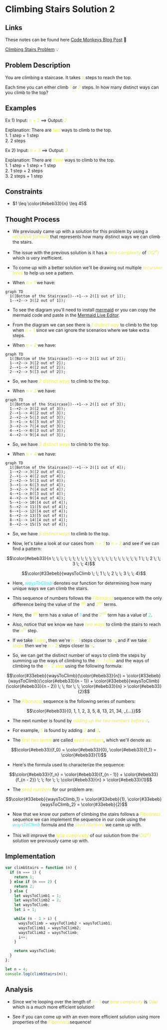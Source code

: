 # Climbing Stairs Solution 2

## Links

<p>These notes can be found here <a href="https://www.codemonkeys.tech/posts/2021/07/01/climbing-stairs-solution-2/">Code Monkeys Blog Post</a> 🐒</p>
<p><a href="https://leetcode.com/problems/climbing-stairs/">Climbing Stairs Problem</a> 💡</p>

## Problem Description

You are climbing a staircase. It takes <span class="post-term-one">n</span> steps to reach the top.

Each time you can either climb <span class="post-term-one">1</span> or <span class="post-term-one">2</span> steps. In how many distinct ways can you climb to the top?

## Examples

Ex 1) Input: <span class="post-term-one">n = 2</span> $\implies$ Output: <span class="post-term-one">2</span>

Explanation: There are <span class="post-term-one">two</span> ways to climb to the top.<br>1. 1 step + 1 step<br>2. 2 steps

Ex 2) Input: <span class="post-term-one">n = 3</span> $\implies$ Output: <span class="post-term-one">3</span>

Explanation: There are <span class="post-term-one">three</span> ways to climb to the top.<br>1. 1 step + 1 step + 1 step<br>2. 1 step + 2 steps<br>3. 2 steps + 1 step

## Constraints

- $1 \leq \color{#ebeb33}{n} \leq 45$

## Thought Process

- We previously came up with a solution for this problem by using a <span class="post-term-one">recursive formula</span> that represents how many distinct ways we can climb the stairs.

- The issue with the previous solution is it has a <span class="post-term-one">time complexity</span> of <span class="post-term-one">O(2<sup>n</sup>)</span> which is very inefficient.

- To come up with a better solution we'll be drawing out multiple <span class="post-term-one">recursion trees</span> to help us see a pattern.

- When <span class="post-term-one">n = 1</span> we have:

```mermaid
graph TD
  1([Bottom of the Staircase])--+1--> 2([1 out of 1]);
  1--+2--> 3([2 out of 1]);
```

- To see the diagram you'll need to install <a href="https://github.com/mermaid-js/mermaid">mermaid</a> or you can copy the mermaid code and paste in the <a href="https://mermaid-js.github.io/mermaid-live-editor/edit#eyJjb2RlIjoiZ3JhcGggVERcbkFbQ2hyaXN0bWFzXSAtLT58R2V0IG1vbmV5fCBCKEdvIHNob3BwaW5nKVxuQiAtLT4gQ3tMZXQgbWUgdGhpbmt9XG5DIC0tPnxPbmV8IERbTGFwdG9wXVxuQyAtLT58VHdvfCBFW2lQaG9uZV1cbkMgLS0-fFRocmVlfCBGW2ZhOmZhLWNhciBDYXJdXG4iLCJtZXJtYWlkIjoie1xuICBcInRoZW1lXCI6IFwiZGVmYXVsdFwiXG59IiwidXBkYXRlRWRpdG9yIjp0cnVlLCJhdXRvU3luYyI6dHJ1ZSwidXBkYXRlRGlhZ3JhbSI6dHJ1ZX0">Mermaid Live Editor</a>.

- From the diagram we can see there is <span class="post-term-one">1 distinct way</span> to climb to the top when <span class="post-term-one">n = 1</span> since we can ignore the scenarios where we take extra steps.

- When <span class="post-term-one">n = 2</span> we have:

```mermaid
graph TD
  1([Bottom of the Staircase])--+1--> 2([1 out of 2]);
  1--+2--> 3([2 out of 2]);
  2--+1--> 4([2 out of 2]);
  2--+2--> 5([3 out of 2]);
```

- So, we have <span class="post-term-one">2 distinct ways</span> to climb to the top.

- When <span class="post-term-one">n = 3</span> we have:

```mermaid
graph TD
  1([Bottom of the Staircase])--+1--> 2([1 out of 3]);
  1--+2--> 3([2 out of 3]);
  2--+1--> 4([2 out of 3]);
  2--+2--> 5([3 out of 3]);
  3--+1--> 6([3 out of 3]);
  3--+2--> 7([4 out of 3]);
  4--+1--> 8([3 out of 3]);
  4--+2--> 9([4 out of 3]);
```

- So, we have <span class="post-term-one">3 distinct ways</span> to climb to the top.

- When <span class="post-term-one">n = 4</span> we have:

```mermaid
graph TD
  1([Bottom of the Staircase])--+1--> 2([1 out of 4]);
  1--+2--> 3([2 out of 4]);
  2--+1--> 4([2 out of 4]);
  2--+2--> 5([3 out of 4]);
  3--+1--> 6([3 out of 4]);
  3--+2--> 7([4 out of 4]);
  4--+1--> 8([3 out of 4]);
  4--+2--> 9([4 out of 4]);
  5--+1--> 10([4 out of 4]);
  5--+2--> 11([5 out of 4]);
  6--+1--> 12([4 out of 4]);
  6--+2--> 13([5 out of 4]);
  8--+1--> 14([4 out of 4]);
  8--+2--> 15([5 out of 4]);
```

- So, we have <span class="post-term-one">5 distinct ways</span> to climb to the top.

- Now, let's take a look at our cases from <span class="post-term-one">n = 1</span> to <span class="post-term-one">n = 2</span> and see if we can find a pattern:

$$\color{#ebeb33}{n \; \; \; \; \; \; \; \; \; \; \; \; \; \; \; \; \; \; \; \; \; 1 \; \; 2 \; \; 3 \; \; 4}$$

$$\color{#33ebeb}{waysToClimb \; \; 1 \; \; 2 \; \; 3 \; \; 4}$$

- Here, <span class="post-term-three">waysToClimb</span> denotes our function for determining how many unique ways we can climb the stairs.

- This sequence of numbers follows the <span class="post-term-one">Fibonacci</span> sequence with the only difference being the value of the <span class="post-term-one">1<sup>st</sup></span> and <span class="post-term-one">2<sup>nd</sup></span> terms.

- Here, the <span class="post-term-one">1<sup>st</sup></span> term has a value of <span class="post-term-three">1</span> and the <span class="post-term-one">2<sup>nd</sup></span> term has a value of <span class="post-term-three">2</span>.

- Also, notice that we know we have <span class="post-term-one">two ways</span> to climb the stairs to reach the <span class="post-term-one">n<sup>th</sup></span> step.

- If we take <span class="post-term-one">1 step</span>, then we're <span class="post-term-one">n - 1</span> steps closer to <span class="post-term-one">n</span>, and if we take <span class="post-term-one">2 steps</span> then we're <span class="post-term-one">n - 2</span> steps closer to <span class="post-term-one">n</span>.

- So, we can get the distinct number of ways to climb the steps by summing up the ways of climbing to the <span class="post-term-one">n - 1 step</span> and the ways of climbing to the <span class="post-term-one">n - 2 step</span> using the following formula:

$$\color{#33ebeb}{waysToClimb}(\color{#ebeb33}{n}) = \color{#33ebeb}{waysToClimb}(\color{#ebeb33}{n - 1}) + \color{#33ebeb}{waysToClimb}(\color{#ebeb33}{n - 2}) \; \; for \; \; \color{#ebeb33}{n} > \color{#ebeb33}{2}$$

- The <span class="post-term-one">Fibonacci</span> sequence is the following series of numbers:

$$\color{#ebeb33}{0, 1, 1, 2, 3, 5, 8, 13, 21, 34, _{...}}$$

- The next number is found by <span class="post-term-one">adding up the two numbers before it</span>.

- For example, <span class="post-term-one">5</span> is found by adding <span class="post-term-one">2</span> and <span class="post-term-one">3</span>.

- The <span class="post-term-one">first two terms</span> are called <span class="post-term-one">seed numbers</span>, which we'll denote as:

$$\color{#ebeb33}{f_0} = \color{#ebeb33}{0}, \color{#ebeb33}{f_1} = \color{#ebeb33}{1}$$

- Here's the formula used to characterize the sequence:

$$\color{#ebeb33}{f_n} = \color{#ebeb33}{f_{n - 1}} + \color{#ebeb33}{f_{n - 2}} \; \; for \; \; \color{#ebeb33}{n} > \color{#ebeb33}{1}$$

- The <span class="post-term-one">seed numbers</span> for our problem are:

$$\color{#33ebeb}{waysToClimb_1} = \color{#33ebeb}{1}, \color{#33ebeb}{waysToClimb_2} = \color{#33ebeb}{2}$$

- Now that we know our pattern of climbing the stairs follows a <span class="post-term-one">Fibonnaci</span> sequence we can implement the sequence in our code using the <span class="post-term-three">waysToClimb</span> formula and the <span class="post-term-one">seed numbers</span> we came up with.

- This will improve the <span class="post-term-one">time complexity</span> of our solution from the <span class="post-term-one">O(2<sup>n</sup>)</span> solution we previously came up with.

## Implementation

<code-group>
<code-block title="Climbing Stairs Solution 2">

```js
var climbStairs = function (n) {
  if (n === 1) {
    return 1;
  } else if (n === 2) {
    return 2;
  } else {
    let waysToClimb1 = 1;
    let waysToClimb2 = 2;
    let waysToClimb;
    let i = 1;

    while (n - 1 > i) {
      waysToClimb = waysToClimb2 + waysToClimb1;
      waysToClimb1 = waysToClimb2;
      waysToClimb2 = waysToClimb;
      i++;
    }

    return waysToClimb;
  }
};

let n = 4;
console.log(climbStairs(n));
```

</code-block>
</code-group>

## Analysis

- Since we're looping over the length of <span class="post-term-one">n - 1</span> our <span class="post-term-one">time complexity</span> is <span class="post-term-one">O(n)</span> which is a much more efficient solution!

- See if you can come up with an even more efficient solution using more properties of the <span class="post-term-one">Fibonnaci</span> sequence!

<style>
  .post-term-one {
    color: #ebeb33;
    font-style: italic;
  }
  .post-term-three {
    color: #33ebeb;
    font-style: italic;
  }
</style>
